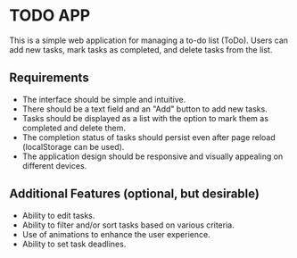 # TODO APP

This is a simple web application for managing a to-do list (ToDo). Users can add new tasks, mark tasks as completed, and delete tasks from the list.

## Requirements

- The interface should be simple and intuitive.
- There should be a text field and an "Add" button to add new tasks.
- Tasks should be displayed as a list with the option to mark them as completed and delete them.
- The completion status of tasks should persist even after page reload (localStorage can be used).
- The application design should be responsive and visually appealing on different devices.

## Additional Features (optional, but desirable)

- Ability to edit tasks.
- Ability to filter and/or sort tasks based on various criteria.
- Use of animations to enhance the user experience.
- Ability to set task deadlines.